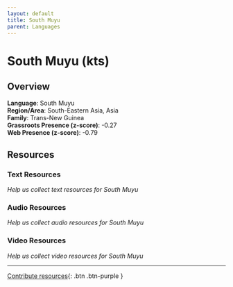 ```yaml
---
layout: default
title: South Muyu
parent: Languages
---
```


# South Muyu (kts)

## Overview

**Language**: South Muyu  
**Region/Area**: South-Eastern Asia, Asia  
**Family**: Trans-New Guinea  
**Grassroots Presence (z-score)**: -0.27  
**Web Presence (z-score)**: -0.79  

## Resources

### Text Resources
*Help us collect text resources for South Muyu*

### Audio Resources
*Help us collect audio resources for South Muyu*

### Video Resources
*Help us collect video resources for South Muyu*

---

[Contribute resources](https://forms.office.com/e/1SfLJx3u1r){: .btn .btn-purple }
